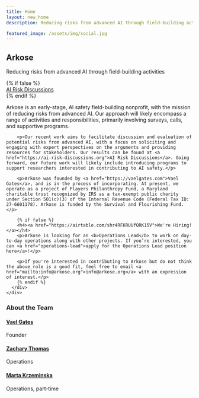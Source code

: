 ```yaml
---
title: Home
layout: new_home
description: Reducing risks from advanced AI through field-building activities

featured_image: /assets/img/social.jpg
---
```


<section id="banner" class="major">
  <div class="arkose-banner" style="background-image: url('{{ '/assets/images/arkose-banner.jpg' | relative_url }}')"></div>
      <div class="row xs-padding-1 banner-inner">
        <div class="-1u 10u 9u(medium) justify-content-center flex-column">
          <h1 class="display-1">Arkose</h1>
          <p class="subheading">Reducing risks from advanced AI through field-building activities</p>
        </div>
        {% if false %}
          <div class="5u -1u 12u(small) banner-button-container">
            <a href="https://ai-risk-discussions.org" class="banner-button">
              AI Risk Discussions
            </a>
          </div>
        {% endif %}
      </div>
</section>

<div class="section">
  <div class="inner">
    <div class="row align-items-center">
      <div>
        <p>Arkose is an early-stage, AI safety field-building nonprofit, with the mission of reducing risks from advanced AI. Our approach will likely encompass a range of activities and responsibilities, primarily involving surveys, calls, and supportive programs.</p>

        <p>Our recent work aims to facilitate discussion and evaluation of potential risks from advanced AI, with a focus on soliciting and engaging with expert perspectives on the arguments and providing resources for stakeholders. Our results can be found at <a href="https://ai-risk-discussions.org">AI Risk Discussions</a>. Going forward, our future work will likely include introducing programs to support researchers interested in contributing to AI safety.</p>

        <p>Arkose was founded by <a href="https://vaelgates.com">Vael Gates</a>, and is in the process of incorporating. At present, we operate as a project of Players Philanthropy Fund, a Maryland charitable trust recognized by IRS as a tax-exempt public charity under Section 501(c)(3) of the Internal Revenue Code (Federal Tax ID: 27-6601178). Arkose is funded by the Survival and Flourishing Fund.</p>

        {% if false %}
        <h4><a href="https://airtable.com/shr4RFKRUUfQRK15V">We're Hiring!</a></h4>
        <p>Arkose is looking for an <b>Operations Lead</b> to work on day-to-day operations along with other projects. If you’re interested, you can <a href="operations-lead">apply for the Operations Lead position here</a>!</p>

        <p>If you're interested in contributing to Arkose but do not think the above role is a good fit, feel free to email <a href="mailto:info@arkose.org">info@arkose.org</a> with an expression of interest.</p>
        {% endif %}
      </div>
    </div>
  </div>
</div>

<div class="section bg-gray">
  <div class="inner">
    <h3>About the Team</h3>
    <div class="row text-center">
      <div class="4u 12u(small)">
        <h4><a href="https://vaelgates.com">Vael Gates</a></h4>
        <div class="role">Founder</div>
      </div>
      <div class="4u 12u(small)">
        <h4><a href="https://www.linkedin.com/in/zacharythomas10/">Zachary Thomas</a></h4>
        <div class="role">Operations</div>
      </div>
      <div class="4u 12u(small)">
        <h4><a href="https://www.linkedin.com/in/krzeminskamarta/">Marta Krzeminska</a></h4>
        <div class="role">Operations, part-time</div>
      </div>
    </div>
  </div>
</div>

